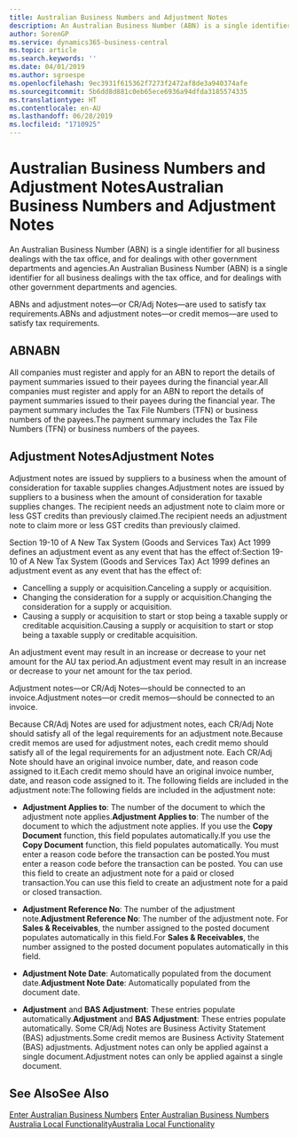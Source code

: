 ```yaml
---
title: Australian Business Numbers and Adjustment Notes
description: An Australian Business Number (ABN) is a single identifier for all business dealings with the tax office and for dealings with other government departments and agencies.
author: SorenGP
ms.service: dynamics365-business-central
ms.topic: article
ms.search.keywords: ''
ms.date: 04/01/2019
ms.author: sgroespe
ms.openlocfilehash: 9ec3931f615362f7273f2472af8de3a940374afe
ms.sourcegitcommit: 5b6dd8d881c0eb65ece6936a94dfda3185574335
ms.translationtype: HT
ms.contentlocale: en-AU
ms.lasthandoff: 06/28/2019
ms.locfileid: "1710925"
---
```

# <a name="australian-business-numbers-and-adjustment-notes"></a><span data-ttu-id="46e8d-103">Australian Business Numbers and Adjustment Notes</span><span class="sxs-lookup"><span data-stu-id="46e8d-103">Australian Business Numbers and Adjustment Notes</span></span>
<span data-ttu-id="46e8d-104">An Australian Business Number (ABN) is a single identifier for all business dealings with the tax office, and for dealings with other government departments and agencies.</span><span class="sxs-lookup"><span data-stu-id="46e8d-104">An Australian Business Number (ABN) is a single identifier for all business dealings with the tax office, and for dealings with other government departments and agencies.</span></span>  

 <span data-ttu-id="46e8d-105">ABNs and adjustment notes—or CR/Adj Notes—are used to satisfy tax requirements.</span><span class="sxs-lookup"><span data-stu-id="46e8d-105">ABNs and adjustment notes—or credit memos—are used to satisfy tax requirements.</span></span>  

## <a name="abn"></a><span data-ttu-id="46e8d-106">ABN</span><span class="sxs-lookup"><span data-stu-id="46e8d-106">ABN</span></span>  
 <span data-ttu-id="46e8d-107">All companies must register and apply for an ABN to report the details of payment summaries issued to their payees during the financial year.</span><span class="sxs-lookup"><span data-stu-id="46e8d-107">All companies must register and apply for an ABN to report the details of payment summaries issued to their payees during the financial year.</span></span> <span data-ttu-id="46e8d-108">The payment summary includes the Tax File Numbers (TFN) or business numbers of the payees.</span><span class="sxs-lookup"><span data-stu-id="46e8d-108">The payment summary includes the Tax File Numbers (TFN) or business numbers of the payees.</span></span>  

## <a name="adjustment-notes"></a><span data-ttu-id="46e8d-109">Adjustment Notes</span><span class="sxs-lookup"><span data-stu-id="46e8d-109">Adjustment Notes</span></span>  
 <span data-ttu-id="46e8d-110">Adjustment notes are issued by suppliers to a business when the amount of consideration for taxable supplies changes.</span><span class="sxs-lookup"><span data-stu-id="46e8d-110">Adjustment notes are issued by suppliers to a business when the amount of consideration for taxable supplies changes.</span></span> <span data-ttu-id="46e8d-111">The recipient needs an adjustment note to claim more or less GST credits than previously claimed.</span><span class="sxs-lookup"><span data-stu-id="46e8d-111">The recipient needs an adjustment note to claim more or less GST credits than previously claimed.</span></span>  

 <span data-ttu-id="46e8d-112">Section 19-10 of A New Tax System (Goods and Services Tax) Act 1999 defines an adjustment event as any event that has the effect of:</span><span class="sxs-lookup"><span data-stu-id="46e8d-112">Section 19-10 of A New Tax System (Goods and Services Tax) Act 1999 defines an adjustment event as any event that has the effect of:</span></span>  

-   <span data-ttu-id="46e8d-113">Cancelling a supply or acquisition.</span><span class="sxs-lookup"><span data-stu-id="46e8d-113">Canceling a supply or acquisition.</span></span>  
-   <span data-ttu-id="46e8d-114">Changing the consideration for a supply or acquisition.</span><span class="sxs-lookup"><span data-stu-id="46e8d-114">Changing the consideration for a supply or acquisition.</span></span>  
-   <span data-ttu-id="46e8d-115">Causing a supply or acquisition to start or stop being a taxable supply or creditable acquisition.</span><span class="sxs-lookup"><span data-stu-id="46e8d-115">Causing a supply or acquisition to start or stop being a taxable supply or creditable acquisition.</span></span>  

<span data-ttu-id="46e8d-116">An adjustment event may result in an increase or decrease to your net amount for the AU tax period.</span><span class="sxs-lookup"><span data-stu-id="46e8d-116">An adjustment event may result in an increase or decrease to your net amount for the tax period.</span></span>  

<span data-ttu-id="46e8d-117">Adjustment notes—or CR/Adj Notes—should be connected to an invoice.</span><span class="sxs-lookup"><span data-stu-id="46e8d-117">Adjustment notes—or credit memos—should be connected to an invoice.</span></span>  

<span data-ttu-id="46e8d-118">Because CR/Adj Notes are used for adjustment notes, each CR/Adj Note should satisfy all of the legal requirements for an adjustment note.</span><span class="sxs-lookup"><span data-stu-id="46e8d-118">Because credit memos are used for adjustment notes, each credit memo should satisfy all of the legal requirements for an adjustment note.</span></span> <span data-ttu-id="46e8d-119">Each CR/Adj Note should have an original invoice number, date, and reason code assigned to it.</span><span class="sxs-lookup"><span data-stu-id="46e8d-119">Each credit memo should have an original invoice number, date, and reason code assigned to it.</span></span> <span data-ttu-id="46e8d-120">The following fields are included in the adjustment note:</span><span class="sxs-lookup"><span data-stu-id="46e8d-120">The following fields are included in the adjustment note:</span></span>  

- <span data-ttu-id="46e8d-121">**Adjustment Applies to**: The number of the document to which the adjustment note applies.</span><span class="sxs-lookup"><span data-stu-id="46e8d-121">**Adjustment Applies to**: The number of the document to which the adjustment note applies.</span></span> <span data-ttu-id="46e8d-122">If you use the **Copy Document** function, this field populates automatically.</span><span class="sxs-lookup"><span data-stu-id="46e8d-122">If you use the **Copy Document** function, this field populates automatically.</span></span> <span data-ttu-id="46e8d-123">You must enter a reason code before the transaction can be posted.</span><span class="sxs-lookup"><span data-stu-id="46e8d-123">You must enter a reason code before the transaction can be posted.</span></span> <span data-ttu-id="46e8d-124">You can use this field to create an adjustment note for a paid or closed transaction.</span><span class="sxs-lookup"><span data-stu-id="46e8d-124">You can use this field to create an adjustment note for a paid or closed transaction.</span></span>  

- <span data-ttu-id="46e8d-125">**Adjustment Reference No**: The number of the adjustment note.</span><span class="sxs-lookup"><span data-stu-id="46e8d-125">**Adjustment Reference No**: The number of the adjustment note.</span></span> <span data-ttu-id="46e8d-126">For **Sales & Receivables**, the number assigned to the posted document populates automatically in this field.</span><span class="sxs-lookup"><span data-stu-id="46e8d-126">For **Sales & Receivables**, the number assigned to the posted document populates automatically in this field.</span></span>  

- <span data-ttu-id="46e8d-127">**Adjustment Note Date**: Automatically populated from the document date.</span><span class="sxs-lookup"><span data-stu-id="46e8d-127">**Adjustment Note Date**: Automatically populated from the document date.</span></span>  

- <span data-ttu-id="46e8d-128">**Adjustment** and **BAS Adjustment**: These entries populate automatically.</span><span class="sxs-lookup"><span data-stu-id="46e8d-128">**Adjustment** and **BAS Adjustment**: These entries populate automatically.</span></span> <span data-ttu-id="46e8d-129">Some CR/Adj Notes are Business Activity Statement (BAS) adjustments.</span><span class="sxs-lookup"><span data-stu-id="46e8d-129">Some credit memos are Business Activity Statement (BAS) adjustments.</span></span> <span data-ttu-id="46e8d-130">Adjustment notes can only be applied against a single document.</span><span class="sxs-lookup"><span data-stu-id="46e8d-130">Adjustment notes can only be applied against a single document.</span></span>  

## <a name="see-also"></a><span data-ttu-id="46e8d-131">See Also</span><span class="sxs-lookup"><span data-stu-id="46e8d-131">See Also</span></span>  
 <span data-ttu-id="46e8d-132">[Enter Australian Business Numbers](how-to-enter-australian-business-numbers.md) </span><span class="sxs-lookup"><span data-stu-id="46e8d-132">[Enter Australian Business Numbers](how-to-enter-australian-business-numbers.md) </span></span>  
 [<span data-ttu-id="46e8d-133">Australia Local Functionality</span><span class="sxs-lookup"><span data-stu-id="46e8d-133">Australia Local Functionality</span></span>](australia-local-functionality.md)
